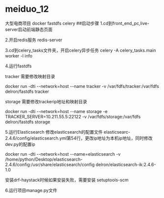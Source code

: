# meiduo_12
大型电商项目 docker fastdfs celery
##启动步骤
1.cd到front_end_pc,live-server启动前端静态页面

2.开启redis服务 redis-server

3.cd到celery_tasks文件夹，开启celery异步任务
celery -A celery_tasks.main worker -l info

4.运行fastdfs 

tracker 需要修改映射目录

docker run -dti --network=host --name tracker -v /var/fdfs/tracker:/var/fdfs delron/fastdfs tracker

storage 需要修改trackerip地址和映射目录

docker run -dti --network=host --name storage -e TRACKER_SERVER=10.211.55.5:22122 -v /var/fdfs/storage:/var/fdfs delron/fastdfs storage

5.运行Elasticsearch 修改elasticsearch的配置文件 elasticsearc-2.4.6/config/elasticsearch.yml第54行，更改ip地址为本机ip地址，同时修改dev.py的配置ip

docker run -dti --network=host --name=elasticsearch -v /home/python/Desktop/elasticsearch-2.4.6/config:/usr/share/elasticsearch/config delron/elasticsearch-ik:2.4.6-1.0

安装drf-haystack时候如果安装失败，需要安装 setuptools-scm

6.运行项目manage.py文件
